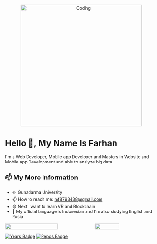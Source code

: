 <p align="center">
<img align="center" alt="Coding" width="400" src="https://c.tenor.com/UttC4AITYR4AAAAd/full-stack-developer.gif">
</p>

# Hello 👋, My Name Is Farhan

I'm a Web Developer, Mobile app Developer and Masters in Website and Mobile app Development and able to analyze big data

## 📫 My More Information

- ✏️ Gunadarma University
- 📫 How to reach me: mf8793438@gmail.com
- 😄 Next I want to learn VR and Blockchain
- 💬 My official language is Indonesian and I'm also studying English and Rusia

<p style="display:flex">

 <img src="https://github-readme-stats.vercel.app/api?username=HanFarhann&show_icons=true&theme=tokyonight&bg_color=ffffff" width="59%">

  <img src="https://github-readme-stats.vercel.app/api/top-langs/?username=HanFarhann&theme=tokyonight&hide_langs_below=1&layout=compact&bg_color=ffffff" width="40%">

 </p>
 

[![Years Badge](https://badges.pufler.dev/years/HanFarhann)](https://badges.pufler.dev)
[![Repos Badge](https://badges.pufler.dev/repos/HanFarhann)](https://badges.pufler.dev)
